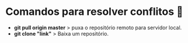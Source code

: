 # Comandos para resolver conflitos :no_entry_sign:

- **git pull origin master** > puxa o repositório remoto para servidor local.
- **git clone "link"** > Baixa um repositório.